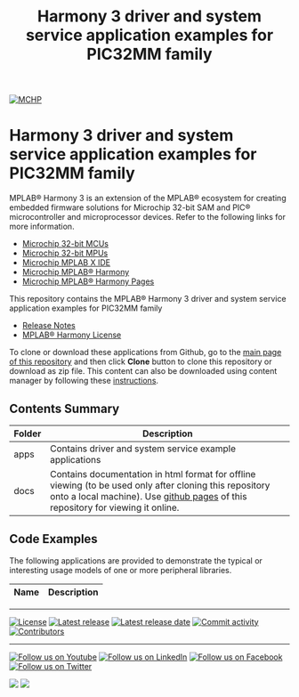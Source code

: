 ﻿---
title: Harmony 3 driver and system service application examples for PIC32MM family
nav_order: 1
has_children: true
has_toc: false
---
[![MCHP](https://www.microchip.com/ResourcePackages/Microchip/assets/dist/images/logo.png)](https://www.microchip.com)

# Harmony 3 driver and system service application examples for PIC32MM family

MPLAB® Harmony 3 is an extension of the MPLAB® ecosystem for creating embedded firmware solutions for Microchip 32-bit SAM and PIC® microcontroller and microprocessor devices.  Refer to the following links for more information.

- [Microchip 32-bit MCUs](https://www.microchip.com/design-centers/32-bit)
- [Microchip 32-bit MPUs](https://www.microchip.com/design-centers/32-bit-mpus)
- [Microchip MPLAB X IDE](https://www.microchip.com/mplab/mplab-x-ide)
- [Microchip MPLAB® Harmony](https://www.microchip.com/mplab/mplab-harmony)
- [Microchip MPLAB® Harmony Pages](https://microchip-mplab-harmony.github.io/)

This repository contains the MPLAB® Harmony 3 driver and system service application examples for PIC32MM family

- [Release Notes](release_notes.md)
- [MPLAB® Harmony License](mplab_harmony_license.md)

To clone or download these applications from Github, go to the [main page of this repository](https://github.com/Microchip-MPLAB-Harmony/core_apps_pic32mm) and then click **Clone** button to clone this repository or download as zip file.
This content can also be downloaded using content manager by following these [instructions](https://github.com/Microchip-MPLAB-Harmony/contentmanager/wiki).

## Contents Summary

| Folder     | Description                             |
| ---        | ---                                     |
| apps       | Contains driver and system service example applications |
| docs       | Contains documentation in html format for offline viewing (to be used only after cloning this repository onto a local machine). Use [github pages](https://microchip-mplab-harmony.github.io/core_apps_pic32mm/) of this repository for viewing it online. |

## Code Examples

The following applications are provided to demonstrate the typical or interesting usage models of one or more peripheral libraries.

| Name | Description |
| ---- | ----------- |

____

[![License](https://img.shields.io/badge/license-Harmony%20license-orange.svg)](https://github.com/Microchip-MPLAB-Harmony/core_apps_pic32mm/blob/master/mplab_harmony_license.md)
[![Latest release](https://img.shields.io/github/release/Microchip-MPLAB-Harmony/core_apps_pic32mm.svg)](https://github.com/Microchip-MPLAB-Harmony/core_apps_pic32mm/releases/latest)
[![Latest release date](https://img.shields.io/github/release-date/Microchip-MPLAB-Harmony/core_apps_pic32mm.svg)](https://github.com/Microchip-MPLAB-Harmony/core_apps_pic32mm/releases/latest)
[![Commit activity](https://img.shields.io/github/commit-activity/y/Microchip-MPLAB-Harmony/core_apps_pic32mm.svg)](https://github.com/Microchip-MPLAB-Harmony/core_apps_pic32mm/graphs/commit-activity)
[![Contributors](https://img.shields.io/github/contributors-anon/Microchip-MPLAB-Harmony/core_apps_pic32mm.svg)]()

____

[![Follow us on Youtube](https://img.shields.io/badge/Youtube-Follow%20us%20on%20Youtube-red.svg)](https://www.youtube.com/user/MicrochipTechnology)
[![Follow us on LinkedIn](https://img.shields.io/badge/LinkedIn-Follow%20us%20on%20LinkedIn-blue.svg)](https://www.linkedin.com/company/microchip-technology)
[![Follow us on Facebook](https://img.shields.io/badge/Facebook-Follow%20us%20on%20Facebook-blue.svg)](https://www.facebook.com/microchiptechnology/)
[![Follow us on Twitter](https://img.shields.io/twitter/follow/MicrochipTech.svg?style=social)](https://twitter.com/MicrochipTech)

[![](https://img.shields.io/github/stars/Microchip-MPLAB-Harmony/core_apps_pic32mm.svg?style=social)]()
[![](https://img.shields.io/github/watchers/Microchip-MPLAB-Harmony/core_apps_pic32mm.svg?style=social)]()
